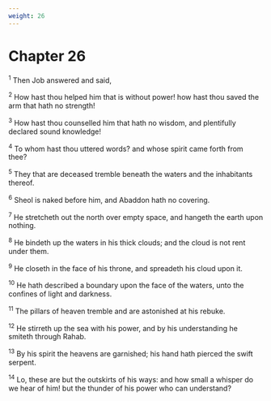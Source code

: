 ```yaml
---
weight: 26
---
```


# Chapter 26

<sup>1</sup> Then Job answered and said, 

<sup>2</sup> How hast thou helped him that is without power! how hast thou saved the arm that hath no strength! 

<sup>3</sup> How hast thou counselled him that hath no wisdom, and plentifully declared sound knowledge! 

<sup>4</sup> To whom hast thou uttered words? and whose spirit came forth from thee? 

<sup>5</sup> They that are deceased tremble beneath the waters and the inhabitants thereof. 

<sup>6</sup> Sheol is naked before him, and Abaddon hath no covering. 

<sup>7</sup> He stretcheth out the north over empty space, and hangeth the earth upon nothing. 

<sup>8</sup> He bindeth up the waters in his thick clouds; and the cloud is not rent under them. 

<sup>9</sup> He closeth in the face of his throne, and spreadeth his cloud upon it. 

<sup>10</sup> He hath described a boundary upon the face of the waters, unto the confines of light and darkness. 

<sup>11</sup> The pillars of heaven tremble and are astonished at his rebuke. 

<sup>12</sup> He stirreth up the sea with his power, and by his understanding he smiteth through Rahab. 

<sup>13</sup> By his spirit the heavens are garnished; his hand hath pierced the swift serpent. 

<sup>14</sup> Lo, these are but the outskirts of his ways: and how small a whisper do we hear of him! but the thunder of his power who can understand? 


